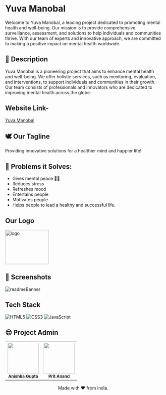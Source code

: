 # Yuva Manobal 
Welcome to Yuva Manobal, a leading project dedicated to promoting mental health and well-being. Our mission is to provide comprehensive surveillance, assessment, and solutions to help individuals and communities thrive. With our team of experts and innovative approach, we are committed to making a positive impact on mental health worldwide. 


## 📃 Description 
Yuva Manobal is a pioneering project that aims to enhance mental health and well-being. We offer holistic services, such as monitoring, evaluation, and interventions, to support individuals and communities in their growth. Our team consists of professionals and innovators who are dedicated to improving mental health across the globe.
## Website Link-
<a href="https://pritanand7.github.io/Yuva-Manobal/" target="_blank">Yuva Manobal</a>

## 🕊 Our Tagline 
Providing innovative solutions for a healthier mind and happier life!

## 🔎 Problems it Solves: <a name = "problem_statement"></a>
- Gives mental peace 🧘‍♀️
- Reduces stress
- Refreshes mood
- Entertains people
- Motivates people
- Helps people to lead a healthy and successful life.

## Our Logo <a name = "logo"></a>
<img src="https://github.com/pritanand7/Yuva-Manobal/assets/93637274/e9da36ed-a615-4882-940f-128dbf42a8f1" width=140px height=110px alt="logo">

## 📸 Screenshots <a name = "screenshots"></a>
![readmeBanner](https://github.com/pritanand7/Yuva-Manobal/assets/93637274/ad16c22c-700a-4411-ab9e-0ca59a4c382b)



## Tech Stack <a name = "tech_stack"></a>
<img alt="HTML5" src="https://img.shields.io/badge/html5-%23fca9ae.svg?style=for-the-badge&logo=html5&logoColor=140200"/>
<img alt="CSS3" src="https://img.shields.io/badge/css3-%23ffd2ce.svg?style=for-the-badge&logo=css3&logoColor=140200"/>
<img alt="JavaScript" src="https://img.shields.io/badge/javascript-%23e4626b.svg?style=for-the-badge&logo=javascript&logoColor=%23F7DF1E"/>

## 😎 Project Admin <a name = "admin"></a>

<table>
  <tr>
<td align="center"><a href="http://anishka811.github.io/anishkagupta" target="_blank"><img src="https://github.com/pritanand7/Yuva-Manobal/assets/93637274/a379e2ce-7abe-44b5-a8f0-b179cf89cf30" width="100px;"><br /><sub><b>Anishka Gupta</b></sub></a></td>
<td align="center"><a href="http://pritanand7.github.io" target="_blank"><img src="https://github.com/pritanand7/Yuva-Manobal/assets/93637274/f770c92e-e957-4545-bb86-5b5132a905c0" width="100px;"><br /><sub><b>Prit Anand</b></sub></a></td>
  </tr>
</table>


<p align="center">
  Made with ❤ from India.
</p>

